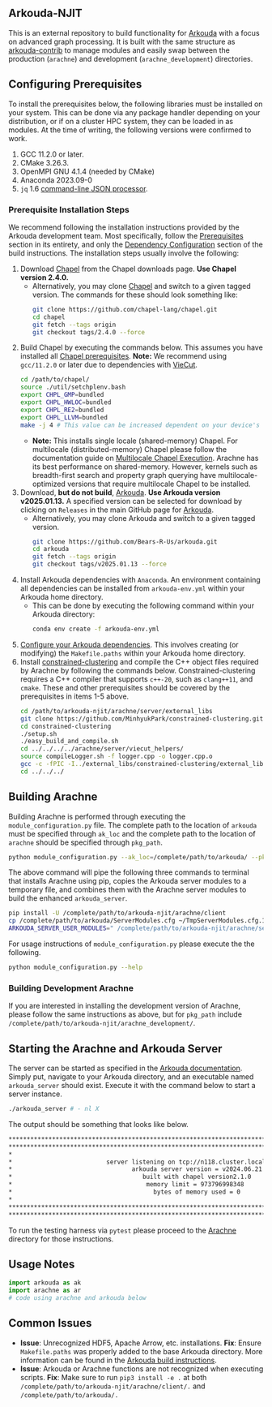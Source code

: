 ## Arkouda-NJIT
This is an external repository to build functionality for [Arkouda](https://github.com/Bears-R-Us/Arkouda) with a focus on advanced graph processing. It is built with the same structure as [arkouda-contrib](https://github.com/Bears-R-Us/arkouda-contrib) to manage modules and easily swap between the production (`arachne`) and development (`arachne_development`) directories.

## Configuring Prerequisites
To install the prerequisites below, the following libraries must be installed on your system. This can be done via any package handler depending on your distribution, or if on a cluster HPC system, they can be loaded in as modules. At the time of writing, the following versions were confirmed to work.
1. GCC 11.2.0 or later.
2. CMake 3.26.3.
3. OpenMPI GNU 4.1.4 (needed by CMake)
4. Anaconda 2023.09-0
5. `jq` 1.6 [command-line JSON processor](https://jqlang.github.io/jq/).

### Prerequisite Installation Steps
We recommend following the installation instructions provided by the Arkouda development team. Most specifically, follow the [Prerequisites](https://github.com/Bears-R-Us/arkouda?tab=readme-ov-file#prerequisites-toc) section in its entirety, and only the [Dependency Configuration](https://github.com/Bears-R-Us/arkouda/blob/master/pydoc/setup/BUILD.md#building-the-server) section of the build instructions. The installation steps usually involve the following:
1. Download [Chapel](https://chapel-lang.org/download.html) from the Chapel downloads page. **Use Chapel version 2.4.0.**
    * Alternatively, you may clone [Chapel](https://github.com/chapel-lang/chapel) and switch to a given tagged version. The commands for these should look something like:
        ```bash
        git clone https://github.com/chapel-lang/chapel.git
        cd chapel
        git fetch --tags origin
        git checkout tags/2.4.0 --force
        ```
2. Build Chapel by executing the commands below. This assumes you have installed all [Chapel prerequisites](https://chapel-lang.org/docs/usingchapel/prereqs.html#chapel-prerequisites). **Note:** We recommend using `gcc/11.2.0` or later due to dependencies with [VieCut](https://github.com/MinhyukPark/VieCut).
    ```bash
    cd /path/to/chapel/
    source ./util/setchplenv.bash
    export CHPL_GMP=bundled
    export CHPL_HWLOC=bundled
    export CHPL_RE2=bundled
    export CHPL_LLVM=bundled
    make -j 4 # This value can be increased dependent on your device's number of processors
    ```
    * **Note:** This installs single locale (shared-memory) Chapel. For multilocale (distributed-memory) Chapel please follow the documentation guide on [Multilocale Chapel Execution](https://chapel-lang.org/docs/usingchapel/multilocale.html#multilocale-chapel-execution). Arachne has its best performance on shared-memory. However, kernels such as breadth-first search and property graph querying have multilocale-optimized versions that require multilocale Chapel to be installed.
3. Download, **but do not build**, [Arkouda](https://github.com/Bears-R-Us/arkouda). **Use Arkouda version v2025.01.13.** A specified version can be selected for download by clicking on `Releases` in the main GitHub page for [Arkouda](https://github.com/Bears-R-Us/arkouda).
    * Alternatively, you may clone Arkouda and switch to a given tagged version.
        ```bash
        git clone https://github.com/Bears-R-Us/arkouda.git
        cd arkouda
        git fetch --tags origin
        git checkout tags/v2025.01.13 --force
        ```
4. Install Arkouda dependencies with `Anaconda`. An environment containing all dependencies can be installed from `arkouda-env.yml` within your Arkouda home directory.
    * This can be done by executing the following command within your Arkouda directory:
        ```bash
        conda env create -f arkouda-env.yml
        ```
5. [Configure your Arkouda dependencies](https://github.com/Bears-R-Us/arkouda/blob/master/pydoc/setup/BUILD.md#dependency-configuration). This involves creating (or modifying) the `Makefile.paths` within your Arkouda home directory.
6. Install [constrained-clustering](https://github.com/MinhyukPark/constrained-clustering) and compile the C++ object files required by Arachne by following the commands below. Constrained-clustering requires a C++ compiler that supports `c++-20`, such as `clang++11`, and `cmake`. These and other prerequisites should be covered by the prerequisites in items 1-5 above.
    ```bash
    cd /path/to/arkouda-njit/arachne/server/external_libs
    git clone https://github.com/MinhyukPark/constrained-clustering.git
    cd constrained-clustering
    ./setup.sh
    ./easy_build_and_compile.sh
    cd ../../../../arachne/server/viecut_helpers/
    source compileLogger.sh -f logger.cpp -o logger.cpp.o
    gcc -c -fPIC -I../external_libs/constrained-clustering/external_libs/VieCut/lib/ -I../external_libs/constrained-clustering/external_libs/VieCut/extlib/tlx/ computeMinCut.cpp -o computeMinCut.o
    cd ../../../
    ```

## Building Arachne
Building Arachne is performed through executing the `module_configuration.py` file. The complete path to the location of `arkouda` must be specified through `ak_loc` and the complete path to the location of `arachne` should be specified through `pkg_path`.

```bash
python module_configuration.py --ak_loc=/complete/path/to/arkouda/ --pkg_path=/complete/path/to/arkouda-njit/arachne/ | bash
```

The above command will pipe the following three commands to terminal that installs Arachne using pip, copies the Arkouda server modules to a temporary file, and combines them with the Arachne server modules to build the enhanced `arkouda_server`.
```bash
pip install -U /complete/path/to/arkouda-njit/arachne/client
cp /complete/path/to/arkouda/ServerModules.cfg ~/TmpServerModules.cfg.1683320760
ARKOUDA_SERVER_USER_MODULES=" /complete/path/to/arkouda-njit/arachne/server/BuildGraphMsg.chpl  /complete/path/to/arkouda-njit/arachne/server/PropertyGraphMsg.chpl  /complete/path/to/arkouda-njit/arachne/server/GraphInfoMsg.chpl  /complete/path/to/arkouda-njit/arachne/server/BFSMsg.chpl  /complete/path/to/arkouda-njit/arachne/server/TriCtrMsg.chpl  /complete/path/to/arkouda-njit/arachne/server/TriCntMsg.chpl  /complete/path/to/arkouda-njit/arachne/server/TrussMsg.chpl  /complete/path/to/arkouda-njit/arachne/server/CCMsg.chpl" ARKOUDA_CONFIG_FILE=~/TmpServerModules.cfg.1683320760 ARKOUDA_SKIP_CHECK_DEPS=true make -C /Users/alvaradoo/Research/arkouda
```

For usage instructions of `module_configuration.py` please execute the the following.
```bash
python module_configuration.py --help
```

### Building Development Arachne
If you are interested in installing the development version of Arachne, please follow the same instructions as above, but for `pkg_path` include `/complete/path/to/arkouda-njit/arachne_development/`.

## Starting the Arachne and Arkouda Server
The server can be started as specified in the [Arkouda documentation](https://github.com/Bears-R-Us/arkouda#running-arkouda_server-toc). Simply put, navigate to your Arkouda directory, and an executable named `arkouda_server` should exist. Execute it with the command below to start a server instance.
```bash
./arkouda_server # - nl X
```

The output should be something that looks like below.
```bash
********************************************************************************************************
********************************************************************************************************
*                                                                                                      *
*                          server listening on tcp://n118.cluster.local:5555                           *
*                                 arkouda server version = v2024.06.21                                 *
*                                    built with chapel version2.1.0                                    *
*                                     memory limit = 973796998348                                      *
*                                       bytes of memory used = 0                                       *
*                                                                                                      *
********************************************************************************************************
********************************************************************************************************
```

To run the testing harness via `pytest` please proceed to the [Arachne](arachne/) directory for those instructions.

## Usage Notes
```python
import arkouda as ak
import arachne as ar
# code using arachne and arkouda below
```

## Common Issues
* **Issue**: Unrecognized HDF5, Apache Arrow, etc. installations. 
  **Fix**: Ensure `Makefile.paths` was properly added to the base Arkouda directory. More information can be found in the [Arkouda build instructions](https://github.com/Bears-R-Us/arkouda#building-arkouda-toc).
* **Issue**: Arkouda or Arachne functions are not recognized when executing scripts.
  **Fix**: Make sure to run `pip3 install -e .` at both `/complete/path/to/arkouda-njit/arachne/client/.` and `/complete/path/to/arkouda/.`
